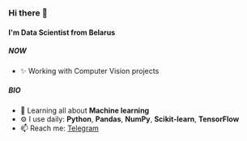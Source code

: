 ### Hi there 👋

#### I'm Data Scientist from Belarus

##### NOW

- ✨ Working with Computer Vision projects

##### BIO

- 🌱 Learning all about **Machine learning**
- ⚙️ I use daily: **Python**, **Pandas**, **NumPy**, **Scikit-learn**, **TensorFlow**
- 📫 Reach me: [Telegram](https://t.me/seblful)
